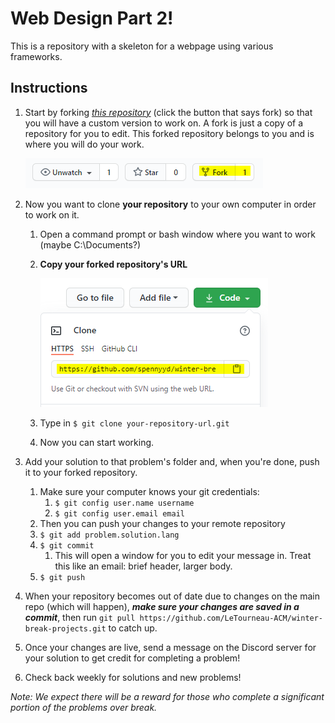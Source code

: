 # Web Design Part 2!

This is a repository with a skeleton for a webpage using various frameworks.


## Instructions
1. Start by forking [*this repository*](https://github.com/LeTourneau-ACM/web-intro) (click the button that says fork) so that you will have a custom version to work on. A fork is just a copy of a repository for you to edit. This forked repository belongs to you and is where you will do your work.

    ![where is fork?](/img/fork.png)

2. Now you want to clone **your repository** to your own computer in order to work on it.
   1. Open a command prompt or bash window where you want to work (maybe C:\\Documents?)
   2. **Copy your forked repository's URL**

        ![how to clone??](/img/clone.png)

   3. Type in `$ git clone your-repository-url.git`
   4. Now you can start working.

3. Add your solution to that problem's folder and, when you're done, push it to your forked repository.
   1. Make sure your computer knows your git credentials:
      1. `$ git config user.name username`
      2. `$ git config user.email email`
   2. Then you can push your changes to your remote repository
   3. `$ git add problem.solution.lang`
   4. `$ git commit`
      1. This will open a window for you to edit your message in. Treat this like an email: brief header, larger body.
   5. `$ git push`

4. When your repository becomes out of date due to changes on the main repo (which will happen), **_make sure your changes are saved in a commit_**, then run `git pull https://github.com/LeTourneau-ACM/winter-break-projects.git` to catch up.
5. Once your changes are live, send a message on the Discord server for your solution to get credit for completing a problem!
6. Check back weekly for solutions and new problems!

*Note: We expect there will be a reward for those who complete a significant portion of the problems over break.*

